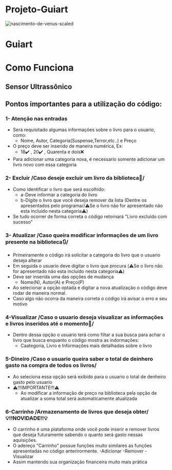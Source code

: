 # Projeto-Guiart
![nascimento-de-venus-scaled](https://github.com/FelipeNMorgado/Projeto-Guiart/assets/128396955/de092eab-f2f7-45f6-822d-98c908e8ebe9)

# Guiart 


# Como Funciona

## Sensor Ultrassônico

## Pontos importantes para a utilização do código:

### 1- Atenção nas entradas
+ Será requisitado algumas informações sobre o livro para o usuario, como:
    - Nome, Autor, Categoria(Suspense,Terror,etc..) e Preço
+ O preço deve ser inserido de maneira numérica, Ex:
    - 18✔️ , 20✔️ , Quarenta e dois❌
+ Para adicionar uma categoria nova, é necessario somente adicionar um livro novo com essa categoria
### 2- Excluir /Caso deseje excluir um livro da biblioteca📘/         
+ Como identificar o livro que será escolhido:
    - a-Deve informar a categoria do livro
    - b-Digite o livro que você deseja remover da lista (Dentre os apresentados pelo programa//⚠️Se o livro não for apresentado não esta incluido nesta categoria⚠️)
+ Se tudo ocorrer de forma correta o código retornará "Livro excluido com sucesso"
### 3- Atualizar /Caso queira modificar informações de um livro presente na biblioteca🔃/
+ Primeiramente o código irá solicitar a categoria do livro que o usuario deseja alterar
+ Em seguida o usuario deve digitar o livro que procura (⚠️Se o livro não for apresentado não esta incluido nesta categoria⚠️)
+ Deve ser inserida uma das opções de mudança
    - Nome(N), Autor(A) e Preço(P)
+ Ao selecionar a opção optada e digitar a nova atualização o código deve rodar de maneira normal.
+ Caso algo não ocorra da maneira correta o código irá avisar o erro e seu motivo 
### 4-Visualizar /Caso o usuario deseja visualizar as informações e livros inseridos até o momento📖/
+ Dentro dessa opção o usuario terá como filtar a sua busca para achar o livro que busca enquanto o código mostra as indormações:
    - Caategoria, Livro e Informações mais detalhadas sobre o livro
### 5-Dineiro /Caso o usuario queira saber o total de deinhero gasto na compra de todos os livros/
+ Ao seleciona essa opção será exibido para o usuario o total de denheiro gasto pelo usuario
+ ⚠️!!!IMPORTANTE!!!⚠️
    - Ao modificar a informação de preço na biblioteca pela opção de atualizar a soma total será automaticamente atualizada
### 6-Carrinho /Armazenamento de livros que deseja obter/💡!!NOVIDADE!!💡
+ O carrinho é uma plataforma onde você pode inserir e remover livros que deseja futuramente sabendo o quanto será gasto nessas aquisições.
+ O adereço "Carrinho" possue funções muito similares as funções apresentadas no código anterirormente.
    -Adicionar
    -Remover
    -Visualizar 
+ Assim mantendo sua organização financeira muito mais prática
